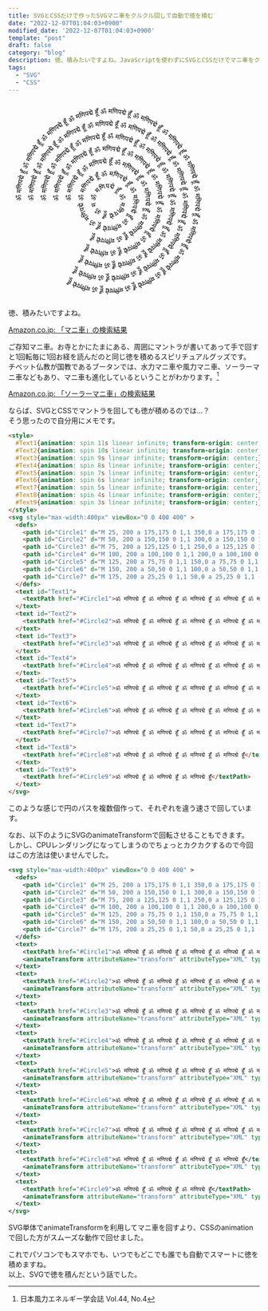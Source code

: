 ```yaml
---
title: SVGとCSSだけで作ったSVGマニ車をクルクル回して自動で徳を積む
date: "2022-12-07T01:04:03+0900"
modified_date: '2022-12-07T01:04:03+0900'
template: "post"
draft: false
category: "blog"
description: 徳、積みたいですよね。JavaScriptを使わずにSVGとCSSだけでマニ車をクルクル回して自動で徳を積みたいこと、ありますよね。僕はあるので自分用にメモです。
tags:
  - "SVG"
  - "CSS"
---
```


<style>
  #Text1{animation: spin 11s linear infinite; transform-origin: center;}
  #Text2{animation: spin 10s linear infinite; transform-origin: center;}
  #Text3{animation: spin 9s linear infinite; transform-origin: center;}
  #Text4{animation: spin 8s linear infinite; transform-origin: center;}
  #Text5{animation: spin 7s linear infinite; transform-origin: center;}
  #Text6{animation: spin 6s linear infinite; transform-origin: center;}
  #Text7{animation: spin 5s linear infinite; transform-origin: center;}
  #Text8{animation: spin 4s linear infinite; transform-origin: center;}
  #Text9{animation: spin 3s linear infinite; transform-origin: center;}
</style>
<svg style="max-width:400px" viewBox="0 0 400 400" >
  <defs>
    <path id="Circle1" d="M 25, 200 a 175,175 0 1,1 350,0 a 175,175 0 1,1 -350,0" />
    <path id="Circle2" d="M 50, 200 a 150,150 0 1,1 300,0 a 150,150 0 1,1 -300,0" />
    <path id="Circle3" d="M 75, 200 a 125,125 0 1,1 250,0 a 125,125 0 1,1 -250,0" />
    <path id="Circle4" d="M 100, 200 a 100,100 0 1,1 200,0 a 100,100 0 1,1 -200,0" />
    <path id="Circle5" d="M 125, 200 a 75,75 0 1,1 150,0 a 75,75 0 1,1 -150,0" />
    <path id="Circle6" d="M 150, 200 a 50,50 0 1,1 100,0 a 50,50 0 1,1 -100,0" />
    <path id="Circle7" d="M 175, 200 a 25,25 0 1,1 50,0 a 25,25 0 1,1 -50,0" />
  </defs>
  <text id="Text1">
    <textPath href="#Circle1">ॐ मणिपद्मे हूँ ॐ मणिपद्मे हूँ ॐ मणिपद्मे हूँ ॐ मणिपद्मे हूँ ॐ मणिपद्मे हूँ ॐ मणिपद्मे हूँ ॐ मणिपद्मे हूँ ॐ मणिपद्मे हूँ ॐ मणिपद्मे हूँ ॐ मणिपद्मे हूँ ॐ मणिपद्मे हूँ ॐ मणिपद्मे हूँ ॐ मणिपद्मे हूँ ॐ मणिपद्मे हूँ</textPath>
  </text>
  <text id="Text2">
    <textPath href="#Circle2">ॐ मणिपद्मे हूँ ॐ मणिपद्मे हूँ ॐ मणिपद्मे हूँ ॐ मणिपद्मे हूँ ॐ मणिपद्मे हूँ ॐ मणिपद्मे हूँ ॐ मणिपद्मे हूँ ॐ मणिपद्मे हूँ ॐ मणिपद्मे हूँ ॐ मणिपद्मे हूँ ॐ मणिपद्मे हूँ ॐ मणिपद्मे हूँ</textPath>
  </text>
  <text id="Text3">
    <textPath href="#Circle3">ॐ मणिपद्मे हूँ ॐ मणिपद्मे हूँ ॐ मणिपद्मे हूँ ॐ मणिपद्मे हूँ ॐ मणिपद्मे हूँ ॐ मणिपद्मे हूँ ॐ मणिपद्मे हूँ ॐ मणिपद्मे हूँ ॐ मणिपद्मे हूँ ॐ मणिपद्मे हूँ</textPath>
  </text>
  <text id="Text4">
    <textPath href="#Circle4">ॐ मणिपद्मे हूँ ॐ मणिपद्मे हूँ ॐ मणिपद्मे हूँ ॐ मणिपद्मे हूँ ॐ मणिपद्मे हूँ ॐ मणिपद्मे हूँ ॐ मणिपद्मे हूँ ॐ मणिपद्मे हूँ</textPath>
  </text>
  <text id="Text5">
    <textPath href="#Circle5">ॐ मणिपद्मे हूँ ॐ मणिपद्मे हूँ ॐ मणिपद्मे हूँ ॐ मणिपद्मे हूँ ॐ मणिपद्मे हूँ ॐ मणिपद्मे हूँ</textPath>
  </text>
  <text id="Text6">
    <textPath href="#Circle6">ॐ मणिपद्मे हूँ ॐ मणिपद्मे हूँ ॐ मणिपद्मे हूँ ॐ मणिपद्मे हूँ ॐ मणिपद्मे हूँ ॐ मणिपद्मे हूँ</textPath>
  </text>
  <text id="Text7">
    <textPath href="#Circle7">ॐ मणिपद्मे हूँ ॐ मणिपद्मे हूँ ॐ मणिपद्मे हूँ ॐ मणिपद्मे हूँ ॐ मणिपद्मे हूँ ॐ मणिपद्मे हूँ</textPath>
  </text>
  <text id="Text8">
    <textPath href="#Circle8">ॐ मणिपद्मे हूँ ॐ मणिपद्मे हूँ ॐ मणिपद्मे हूँ ॐ मणिपद्मे हूँ</textPath>
  </text>
  <text id="Text9">
    <textPath href="#Circle9">ॐ मणिपद्मे हूँ ॐ मणिपद्मे हूँ ॐ मणिपद्मे हूँ</textPath>
  </text>
</svg>

徳、積みたいですよね。

<a target="_blank" href="https://www.amazon.co.jp/gp/search?ie=UTF8&tag=nishidemasami-22&linkCode=ur2&linkId=d1ba0bb31ef3d317b4a5c8ad6af3095d&camp=247&creative=1211&index=aps&keywords=マニ車">Amazon.co.jp: 「マニ車」の検索結果</a>

ご存知マニ車。お寺とかにたまにある、周囲にマントラが書いてあって手で回すと1回転毎に1回お経を読んだのと同じ徳を積めるスピリチュアルグッズです。  
チベット仏教が国教であるブータンでは、水力マニ車や風力マニ車、ソーラーマニ車などもあり、マニ車も進化しているということがわかります。[^1]

[^1]: 日本風力エネルギー学会誌 Vol.44, No.4

<a target="_blank" href="https://www.amazon.co.jp/gp/search?ie=UTF8&tag=nishidemasami-22&linkCode=ur2&linkId=d1ba0bb31ef3d317b4a5c8ad6af3095d&camp=247&creative=1211&index=aps&keywords=ソーラーマニ車">Amazon.co.jp: 「ソーラーマニ車」の検索結果</a>

ならば、SVGとCSSでマントラを回しても徳が積めるのでは…？  
そう思ったので自分用にメモです。

```html
<style>
  #Text1{animation: spin 11s linear infinite; transform-origin: center;}
  #Text2{animation: spin 10s linear infinite; transform-origin: center;}
  #Text3{animation: spin 9s linear infinite; transform-origin: center;}
  #Text4{animation: spin 8s linear infinite; transform-origin: center;}
  #Text5{animation: spin 7s linear infinite; transform-origin: center;}
  #Text6{animation: spin 6s linear infinite; transform-origin: center;}
  #Text7{animation: spin 5s linear infinite; transform-origin: center;}
  #Text8{animation: spin 4s linear infinite; transform-origin: center;}
  #Text9{animation: spin 3s linear infinite; transform-origin: center;}
</style>
<svg style="max-width:400px" viewBox="0 0 400 400" >
  <defs>
    <path id="Circle1" d="M 25, 200 a 175,175 0 1,1 350,0 a 175,175 0 1,1 -350,0" />
    <path id="Circle2" d="M 50, 200 a 150,150 0 1,1 300,0 a 150,150 0 1,1 -300,0" />
    <path id="Circle3" d="M 75, 200 a 125,125 0 1,1 250,0 a 125,125 0 1,1 -250,0" />
    <path id="Circle4" d="M 100, 200 a 100,100 0 1,1 200,0 a 100,100 0 1,1 -200,0" />
    <path id="Circle5" d="M 125, 200 a 75,75 0 1,1 150,0 a 75,75 0 1,1 -150,0" />
    <path id="Circle6" d="M 150, 200 a 50,50 0 1,1 100,0 a 50,50 0 1,1 -100,0" />
    <path id="Circle7" d="M 175, 200 a 25,25 0 1,1 50,0 a 25,25 0 1,1 -50,0" />
  </defs>
  <text id="Text1">
    <textPath href="#Circle1">ॐ मणिपद्मे हूँ ॐ मणिपद्मे हूँ ॐ मणिपद्मे हूँ ॐ मणिपद्मे हूँ ॐ मणिपद्मे हूँ ॐ मणिपद्मे हूँ ॐ मणिपद्मे हूँ ॐ मणिपद्मे हूँ ॐ मणिपद्मे हूँ ॐ मणिपद्मे हूँ ॐ मणिपद्मे हूँ ॐ मणिपद्मे हूँ ॐ मणिपद्मे हूँ ॐ मणिपद्मे हूँ</textPath>
  </text>
  <text id="Text2">
    <textPath href="#Circle2">ॐ मणिपद्मे हूँ ॐ मणिपद्मे हूँ ॐ मणिपद्मे हूँ ॐ मणिपद्मे हूँ ॐ मणिपद्मे हूँ ॐ मणिपद्मे हूँ ॐ मणिपद्मे हूँ ॐ मणिपद्मे हूँ ॐ मणिपद्मे हूँ ॐ मणिपद्मे हूँ ॐ मणिपद्मे हूँ ॐ मणिपद्मे हूँ</textPath>
  </text>
  <text id="Text3">
    <textPath href="#Circle3">ॐ मणिपद्मे हूँ ॐ मणिपद्मे हूँ ॐ मणिपद्मे हूँ ॐ मणिपद्मे हूँ ॐ मणिपद्मे हूँ ॐ मणिपद्मे हूँ ॐ मणिपद्मे हूँ ॐ मणिपद्मे हूँ ॐ मणिपद्मे हूँ ॐ मणिपद्मे हूँ</textPath>
  </text>
  <text id="Text4">
    <textPath href="#Circle4">ॐ मणिपद्मे हूँ ॐ मणिपद्मे हूँ ॐ मणिपद्मे हूँ ॐ मणिपद्मे हूँ ॐ मणिपद्मे हूँ ॐ मणिपद्मे हूँ ॐ मणिपद्मे हूँ ॐ मणिपद्मे हूँ</textPath>
  </text>
  <text id="Text5">
    <textPath href="#Circle5">ॐ मणिपद्मे हूँ ॐ मणिपद्मे हूँ ॐ मणिपद्मे हूँ ॐ मणिपद्मे हूँ ॐ मणिपद्मे हूँ ॐ मणिपद्मे हूँ</textPath>
  </text>
  <text id="Text6">
    <textPath href="#Circle6">ॐ मणिपद्मे हूँ ॐ मणिपद्मे हूँ ॐ मणिपद्मे हूँ ॐ मणिपद्मे हूँ ॐ मणिपद्मे हूँ ॐ मणिपद्मे हूँ</textPath>
  </text>
  <text id="Text7">
    <textPath href="#Circle7">ॐ मणिपद्मे हूँ ॐ मणिपद्मे हूँ ॐ मणिपद्मे हूँ ॐ मणिपद्मे हूँ ॐ मणिपद्मे हूँ ॐ मणिपद्मे हूँ</textPath>
  </text>
  <text id="Text8">
    <textPath href="#Circle8">ॐ मणिपद्मे हूँ ॐ मणिपद्मे हूँ ॐ मणिपद्मे हूँ ॐ मणिपद्मे हूँ</textPath>
  </text>
  <text id="Text9">
    <textPath href="#Circle9">ॐ मणिपद्मे हूँ ॐ मणिपद्मे हूँ ॐ मणिपद्मे हूँ</textPath>
  </text>
</svg>
```

このような感じで円のパスを複数個作って、それぞれを違う速さで回しています。

なお、以下のようにSVGのanimateTransformで回転させることもできます。  
しかし、CPUレンダリングになってしまうのでちょっとカクカクするので今回はこの方法は使いませんでした。

```xml
<svg style="max-width:400px" viewBox="0 0 400 400" >
  <defs>
    <path id="Circle1" d="M 25, 200 a 175,175 0 1,1 350,0 a 175,175 0 1,1 -350,0" />
    <path id="Circle2" d="M 50, 200 a 150,150 0 1,1 300,0 a 150,150 0 1,1 -300,0" />
    <path id="Circle3" d="M 75, 200 a 125,125 0 1,1 250,0 a 125,125 0 1,1 -250,0" />
    <path id="Circle4" d="M 100, 200 a 100,100 0 1,1 200,0 a 100,100 0 1,1 -200,0" />
    <path id="Circle5" d="M 125, 200 a 75,75 0 1,1 150,0 a 75,75 0 1,1 -150,0" />
    <path id="Circle6" d="M 150, 200 a 50,50 0 1,1 100,0 a 50,50 0 1,1 -100,0" />
    <path id="Circle7" d="M 175, 200 a 25,25 0 1,1 50,0 a 25,25 0 1,1 -50,0" />
  </defs>
  <text>
    <textPath href="#Circle1">ॐ मणिपद्मे हूँ ॐ मणिपद्मे हूँ ॐ मणिपद्मे हूँ ॐ मणिपद्मे हूँ ॐ मणिपद्मे हूँ ॐ मणिपद्मे हूँ ॐ मणिपद्मे हूँ ॐ मणिपद्मे हूँ ॐ मणिपद्मे हूँ ॐ मणिपद्मे हूँ ॐ मणिपद्मे हूँ ॐ मणिपद्मे हूँ ॐ मणिपद्मे हूँ ॐ मणिपद्मे हूँ</textPath>
    <animateTransform attributeName="transform" attributeType="XML" type="rotate" from="0 200,200" to="360 200,200" dur="11s" repeatCount="indefinite" />
  </text>
  <text>
    <textPath href="#Circle2">ॐ मणिपद्मे हूँ ॐ मणिपद्मे हूँ ॐ मणिपद्मे हूँ ॐ मणिपद्मे हूँ ॐ मणिपद्मे हूँ ॐ मणिपद्मे हूँ ॐ मणिपद्मे हूँ ॐ मणिपद्मे हूँ ॐ मणिपद्मे हूँ ॐ मणिपद्मे हूँ ॐ मणिपद्मे हूँ ॐ मणिपद्मे हूँ</textPath>
    <animateTransform attributeName="transform" attributeType="XML" type="rotate" from="0 200,200" to="360 200,200" dur="10s" repeatCount="indefinite" />
  </text>
  <text>
    <textPath href="#Circle3">ॐ मणिपद्मे हूँ ॐ मणिपद्मे हूँ ॐ मणिपद्मे हूँ ॐ मणिपद्मे हूँ ॐ मणिपद्मे हूँ ॐ मणिपद्मे हूँ ॐ मणिपद्मे हूँ ॐ मणिपद्मे हूँ ॐ मणिपद्मे हूँ ॐ मणिपद्मे हूँ</textPath>
    <animateTransform attributeName="transform" attributeType="XML" type="rotate" from="0 200,200" to="360 200,200" dur="9s" repeatCount="indefinite" />
  </text>
  <text>
    <textPath href="#Circle4">ॐ मणिपद्मे हूँ ॐ मणिपद्मे हूँ ॐ मणिपद्मे हूँ ॐ मणिपद्मे हूँ ॐ मणिपद्मे हूँ ॐ मणिपद्मे हूँ ॐ मणिपद्मे हूँ ॐ मणिपद्मे हूँ</textPath>
    <animateTransform attributeName="transform" attributeType="XML" type="rotate" from="0 200,200" to="360 200,200" dur="8s" repeatCount="indefinite" />
  </text>
  <text>
    <textPath href="#Circle5">ॐ मणिपद्मे हूँ ॐ मणिपद्मे हूँ ॐ मणिपद्मे हूँ ॐ मणिपद्मे हूँ ॐ मणिपद्मे हूँ ॐ मणिपद्मे हूँ</textPath>
    <animateTransform attributeName="transform" attributeType="XML" type="rotate" from="0 200,200" to="360 200,200" dur="7s" repeatCount="indefinite" />
  </text>
  <text>
    <textPath href="#Circle6">ॐ मणिपद्मे हूँ ॐ मणिपद्मे हूँ ॐ मणिपद्मे हूँ ॐ मणिपद्मे हूँ ॐ मणिपद्मे हूँ ॐ मणिपद्मे हूँ</textPath>
    <animateTransform attributeName="transform" attributeType="XML" type="rotate" from="0 200,200" to="360 200,200" dur="6s" repeatCount="indefinite" />
  </text>
  <text>
    <textPath href="#Circle7">ॐ मणिपद्मे हूँ ॐ मणिपद्मे हूँ ॐ मणिपद्मे हूँ ॐ मणिपद्मे हूँ ॐ मणिपद्मे हूँ ॐ मणिपद्मे हूँ</textPath>
    <animateTransform attributeName="transform" attributeType="XML" type="rotate" from="0 200,200" to="360 200,200" dur="5s" repeatCount="indefinite" />
  </text>
  <text>
    <textPath href="#Circle8">ॐ मणिपद्मे हूँ ॐ मणिपद्मे हूँ ॐ मणिपद्मे हूँ ॐ मणिपद्मे हूँ</textPath>
    <animateTransform attributeName="transform" attributeType="XML" type="rotate" from="0 200,200" to="360 200,200" dur="4s" repeatCount="indefinite" />
  </text>
  <text>
    <textPath href="#Circle9">ॐ मणिपद्मे हूँ ॐ मणिपद्मे हूँ ॐ मणिपद्मे हूँ</textPath>
    <animateTransform attributeName="transform" attributeType="XML" type="rotate" from="0 200,200" to="360 200,200" dur="3s" repeatCount="indefinite" />
  </text>
</svg>
```

SVG単体でanimateTransformを利用してマニ車を回すより、CSSのanimationで回した方がスムーズな動作で回せました。

これでパソコンでもスマホでも、いつでもどこでも誰でも自動でスマートに徳を積めますね。  
以上、SVGで徳を積んだという話でした。
